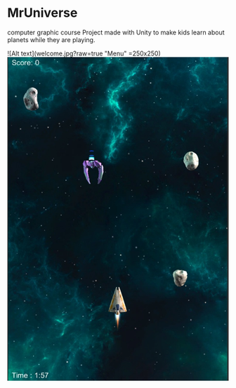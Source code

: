 # MrUniverse
computer graphic course Project made with Unity to make kids learn about planets while they are playing.

![Alt text](welcome.jpg?raw=true "Menu" =250x250)
![Alt text](playMode.jpg?raw=true "play")
